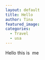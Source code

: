 ```yaml
---
layout: default
title: Hello
author: Tina
featured_image:
categories:
  - Travel
  - usa
---
```



Hello this is&nbsp; me

&nbsp;